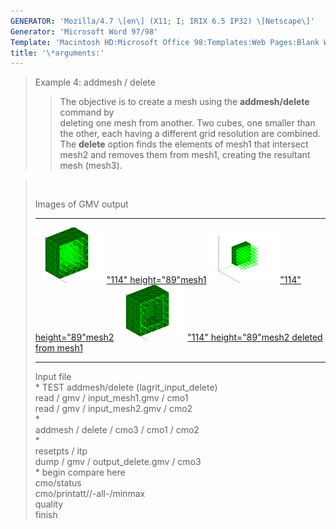```yaml
---
GENERATOR: 'Mozilla/4.7 \[en\] (X11; I; IRIX 6.5 IP32) \[Netscape\]'
Generator: 'Microsoft Word 97/98'
Template: 'Macintosh HD:Microsoft Office 98:Templates:Web Pages:Blank Web Page'
title: '\*arguments:'
---
```


> Example 4: addmesh / delete
>
> > The objective is to create a mesh using the **addmesh/delete**
> > command by\
> > deleting one mesh from another.
> > Two cubes, one smaller than the other, each having a different grid
> > resolution are combined. The **delete** option finds the elements of
> > mesh1 that intersect\
> > mesh2 and removes them from mesh1, creating the resultant mesh
> > (mesh3).

>  
>
> Images of GMV output
>
>   ------------------------------------------------------------------------------------------------------------------------------------------------------------------ ------------------------------------------------------------------------------------------------------------------------------------------------------------------ ----------------------------------------------------------------------------------------------------------------------------------------------------------------------------------------
>   [![](image/addmesh_delete/addmesh_mesh1_tn.gif)"114" height="89"](image/addmesh_delete/addmesh_mesh1.gif)[mesh1](image/addmesh_delete/addmesh_mesh1.gif)   [![](image/addmesh_delete/addmesh_mesh2_tn.gif)"114" height="89"](image/addmesh_delete/addmesh_mesh2.gif)[mesh2](image/addmesh_delete/addmesh_mesh2.gif)   [![](image/addmesh_delete/addmesh_delete_tn.gif)"114" height="89"](image/addmesh_delete/addmesh_delete.gif)[mesh2 deleted from mesh1](image/addmesh_delete/addmesh_delete.gif)
>   ------------------------------------------------------------------------------------------------------------------------------------------------------------------ ------------------------------------------------------------------------------------------------------------------------------------------------------------------ ----------------------------------------------------------------------------------------------------------------------------------------------------------------------------------------
>
> Input file\
> \* TEST addmesh/delete (lagrit\_input\_delete)\
> read / gmv / input\_mesh1.gmv / cmo1\
> read / gmv / input\_mesh2.gmv / cmo2\
> \*\
> addmesh / delete / cmo3 / cmo1 / cmo2\
> \*\
> resetpts / itp\
> dump / gmv / output\_delete.gmv / cmo3\
> \* begin compare here\
> cmo/status\
> cmo/printatt//-all-/minmax\
> quality\
> finish
